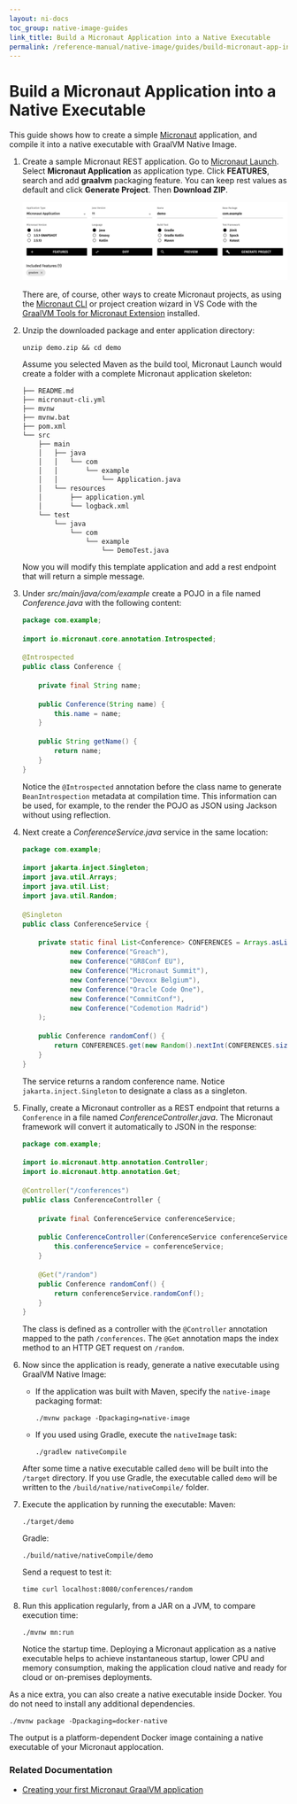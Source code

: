 ```yaml
---
layout: ni-docs
toc_group: native-image-guides
link_title: Build a Micronaut Application into a Native Executable
permalink: /reference-manual/native-image/guides/build-micronaut-app-into-native-executable/
---
```


# Build a Micronaut Application into a Native Executable

This guide shows how to create a simple [Micronaut](https://micronaut.io/) application, and compile it into a native executable with GraalVM Native Image.

1. Create a sample Micronaut REST application. Go to [Micronaut Launch](https://micronaut.io/launch/). Select **Micronaut Application** as application type. Click **FEATURES**, search and add **graalvm** packaging feature. You can keep rest values as default and click **Generate Project**. Then **Download ZIP**.

    ![Micronaut Launch application](img/micronaut_launch.png)

    There are, of course, other ways to create Micronaut projects, as using the [Micronaut CLI]() or project creation wizard in VS Code with the [GraalVM Tools for Micronaut Extension](https://marketplace.visualstudio.com/items?itemName=oracle-labs-graalvm.micronaut) installed.

2. Unzip the downloaded package and enter application directory:

    ```shell
    unzip demo.zip && cd demo
    ```
    
    Assume you selected Maven as the build tool, Micronaut Launch would create a folder with a complete Micronaut application skeleton:
    ```
    ├── README.md
    ├── micronaut-cli.yml
    ├── mvnw
    ├── mvnw.bat
    ├── pom.xml
    └── src
        ├── main
        │   ├── java
        │   │   └── com
        │   │       └── example
        │   │           └── Application.java
        │   └── resources
        │       ├── application.yml
        │       └── logback.xml
        └── test
            └── java
                └── com
                    └── example
                        └── DemoTest.java
    ```      
    Now you will modify this template application and add a rest endpoint that will return a simple message.

3. Under _src/main/java/com/example_ create a POJO in a file named _Conference.java_ with the following content:
    ```java
    package com.example;

    import io.micronaut.core.annotation.Introspected;

    @Introspected 
    public class Conference {

        private final String name;

        public Conference(String name) {
            this.name = name;
        }

        public String getName() {
            return name;
        }
    }
    ```
    Notice the `@Introspected` annotation before the class name to generate `BeanIntrospection` metadata at compilation time. 
    This information can be used, for example, to the render the POJO as JSON using Jackson without using reflection.

4. Next create a _ConferenceService.java_ service in the same location:

    ```java
    package com.example;

    import jakarta.inject.Singleton;
    import java.util.Arrays;
    import java.util.List;
    import java.util.Random;

    @Singleton 
    public class ConferenceService {

        private static final List<Conference> CONFERENCES = Arrays.asList(
                new Conference("Greach"),
                new Conference("GR8Conf EU"),
                new Conference("Micronaut Summit"),
                new Conference("Devoxx Belgium"),
                new Conference("Oracle Code One"),
                new Conference("CommitConf"),
                new Conference("Codemotion Madrid")
        );

        public Conference randomConf() { 
            return CONFERENCES.get(new Random().nextInt(CONFERENCES.size()));
        }
    }
    ```
    The service returns a random conference name. 
    Notice `jakarta.inject.Singleton` to designate a class as a singleton.

5. Finally, create a Micronaut controller as a REST endpoint that returns a `Conference` in a file named _ConferenceController.java_. The Micronaut framework will convert it automatically to JSON in the response: 

    ```java
    package com.example;

    import io.micronaut.http.annotation.Controller;
    import io.micronaut.http.annotation.Get;

    @Controller("/conferences") 
    public class ConferenceController {

        private final ConferenceService conferenceService;

        public ConferenceController(ConferenceService conferenceService) { 
            this.conferenceService = conferenceService;
        }

        @Get("/random") 
        public Conference randomConf() { 
            return conferenceService.randomConf();
        }
    }
    ```
    The class is defined as a controller with the `@Controller` annotation mapped to the path `/conferences`. The `@Get` annotation maps the index method to an HTTP GET request on `/random`.

6. Now since the application is ready, generate a native executable using GraalVM Native Image:

    - If the application was built with Maven, specify the `native-image` packaging format:
        ```shell
        ./mvnw package -Dpackaging=native-image
        ```

    - If you used using Gradle, execute the `nativeImage` task:
        ```shell
        ./gradlew nativeCompile
        ```

    After some time a native executable called `demo` will be built into the `/target` directory. If you use Gradle, the executable called `demo` will be written to the `/build/native/nativeCompile/` folder.

7. Execute the application by running the executable:
    Maven:
    ```shell
    ./target/demo
    ```

    Gradle:
    ```
    ./build/native/nativeCompile/demo
    ```
    Send a request to test it:
    ```shell
    time curl localhost:8080/conferences/random
    ```

8. Run this application regularly, from a JAR on a JVM, to compare execution time:

    ```shell
    ./mvnw mn:run
    ```
    
    Notice the startup time. Deploying a Micronaut application as a native executable helps to achieve instantaneous startup, lower CPU and memory consumption, making the application cloud native and ready for cloud or on-premises deployments.

As a nice extra, you can also create a native executable inside Docker. You do not need to install any additional dependencies.

```shell
./mvnw package -Dpackaging=docker-native
```

The output is a platform-dependent Docker image containing a native executable of your Micronaut applocation.

### Related Documentation

* [Creating your first Micronaut GraalVM application](https://guides.micronaut.io/latest/micronaut-creating-first-graal-app.html)